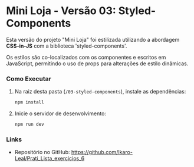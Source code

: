 # Mini Loja - Versão 03: Styled-Components

Esta versão do projeto "Mini Loja" foi estilizada utilizando a abordagem **CSS-in-JS** com a biblioteca 'styled-components'.

Os estilos são co-localizados com os componentes e escritos em JavaScript, permitindo o uso de props para alterações de estilo dinâmicas.

### Como Executar

1.  Na raiz desta pasta (`/03-styled-components`), instale as dependências:
    ```bash
    npm install
    ```
2.  Inicie o servidor de desenvolvimento:
    ```bash
    npm run dev
    ```

### Links
- Repositório no GitHub: https://github.com/Ikaro-Leal/Prati_Lista_exercicios_6